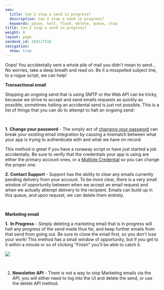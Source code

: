 ```yaml
---
seo:
  title: Can I stop a send in progress?
  description: Can I stop a send in progress?
  keywords: pause, halt, flush, delete, queue, stop
title: Can I stop a send in progress?
weight: 0
layout: page
zendesk_id: 204117516
navigation:
  show: true
---
```


Oops! You accidentally sent a whole pile&nbsp;of mail you didn't mean to send... No worries, take a deep breath and read on. Be it a misspelled subject line, to a rogue script, we can help!

**Transactional email&nbsp;**

Stopping an ongoing send that is using SMTP or the Web API can be tricky, because we strive to accept and send emails requests as quickly as possible, sometimes halting&nbsp;an accidental send is just&nbsp;not possible. This&nbsp;is a list of things that you can do to attempt to halt an ongoing send:

&nbsp;

**1.**  **Change your password** - The simply act of [changing your password](https://sendgrid.com/user/account) can break your existing email integration by causing a mismatch between what your app is trying to authenticate with&nbsp;and what we have on record. &nbsp;

This method is great if you have a runaway&nbsp;script or have just started a job accidentally. Be sure to verify that the credentials your app is using are either the primary account ones, or a [Multiple Credential](https://sendgrid.com/credentials) so you can change the proper one.

**2. Contact Support** - Support has the ability to clear any emails currently pending delivery from your account. To be more clear, there is a very small window of opportunity between when we accept an email request and when we actually attempt delivery to the recipient. Emails can build up in this queue, and upon request, we can delete&nbsp;them entirely.&nbsp;

&nbsp;

**Marketing email**

**1. &nbsp;In Progress** - Simply deleting a marketing email that is in progress will halt any progress of the send made thus far, and keep further emails from that send from going out. Be sure to clone the email first, so you don't lose your work! This method has a small window of opportunity, but if you get to it within a minute or so of clicking "Finish" you'll be able to catch it.&nbsp;

![]({{root_url}}/images/inprogressmarketing.png)

&nbsp;

2. **Newsletter API** - There is not a way to stop Marketing emails via the API, you will either need to log into the UI and delete the send, or use the delete API method.&nbsp;

